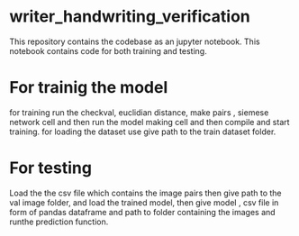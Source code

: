 # writer_handwriting_verification

This repository contains the codebase as an jupyter notebook.
This notebook contains code for both training and testing.
# For trainig the model
for training run the checkval, euclidian distance, make pairs , siemese network cell and then run the model making cell and then compile and start training.
for loading the dataset use give path to the train dataset folder.

# For testing
Load the the csv file which contains the image pairs
then give path to the val image folder, and load the trained model,
then give model , csv file in form of pandas dataframe and path to folder containing the images and runthe prediction function.
